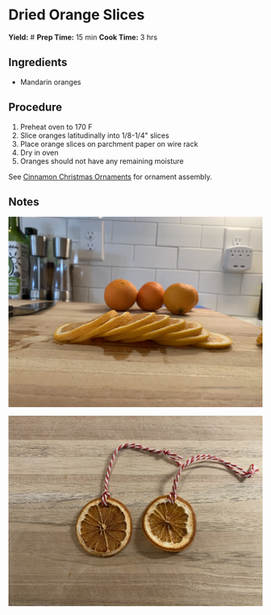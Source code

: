 # Dried Orange Slices
**Yield:** #
**Prep Time:** 15 min
**Cook Time:** 3 hrs

## Ingredients
- Mandarin oranges

## Procedure
1. Preheat oven to 170 F
2. Slice oranges latitudinally into 1/8-1/4" slices
3. Place orange slices on parchment paper on wire rack
4. Dry in oven
5. Oranges should not have any remaining moisture

See [Cinnamon Christmas Ornaments](/Cinnamon%20Christmas%20Ornaments.md) for ornament assembly.

## Notes

![image](.attachments/79c521a2e468a46cc9368bdf862762b889214b93.jpeg) 

![image](.attachments/0ac44a0de8813395c2f52b54976991459a29a76c.jpeg) 
